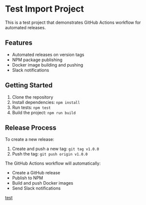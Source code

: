# Test Import Project

This is a test project that demonstrates GitHub Actions workflow for automated releases.

## Features

- Automated releases on version tags
- NPM package publishing
- Docker image building and pushing
- Slack notifications

## Getting Started

1. Clone the repository
2. Install dependencies: `npm install`
3. Run tests: `npm test`
4. Build the project: `npm run build`

## Release Process

To create a new release:
1. Create and push a new tag: `git tag v1.0.0`
2. Push the tag: `git push origin v1.0.0`

The GitHub Actions workflow will automatically:
- Create a GitHub release
- Publish to NPM
- Build and push Docker images
- Send Slack notifications 

[test](https:google.com)
